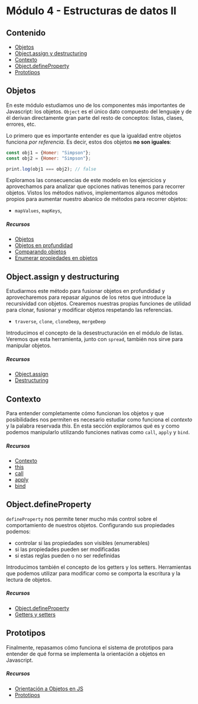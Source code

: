 # Módulo 4 - Estructuras de datos II

## Contenido

- [Objetos](#objetos)
- [Object.assign y destructuring](#object.assign-y-destructuring)
- [Contexto](#contexto)
- [Object.defineProperty](#object.defineproperty)
- [Prototipos](#prototipos)

## Objetos

En este módulo estudiamos uno de los componentes más importantes de Javascript: los objetos. `Object` es el único dato compuesto del lenguaje y de él derivan directamente gran parte del resto de conceptos: listas, clases, errores, etc.

Lo primero que es importante entender es que la igualdad entre objetos funciona _por referencia_. Es decir, estos dos objetos **no son iguales**:

```javascript
const obj1 = {Homer: "Simpson"};
const obj2 = {Homer: "Simpson"};

print.log(obj1 === obj2); // false
```

Exploramos las consecuencias de este modelo en los ejercicios y aprovechamos para analizar que opciones nativas tenemos para recorrer objetos. Vistos los métodos nativos, implementamos algunos métodos propios para aumentar nuestro abanico de métodos para recorrer objetos:

- `mapValues`, `mapKeys`,

##### Recursos

- [Objetos](https://eloquentjavascript.net/04_data.html#h_cqg63Sxe3o)
- [Objetos en profundidad](https://developer.mozilla.org/en-US/docs/Web/JavaScript/Guide/Working_with_Objects)
- [Comparando objetos](https://developer.mozilla.org/en-US/docs/Web/JavaScript/Guide/Working_with_Objects#comparing_objects)
- [Enumerar propiedades en objetos](https://developer.mozilla.org/en-US/docs/Web/JavaScript/Guide/Working_with_Objects#enumerate_the_properties_of_an_object)

## Object.assign y destructuring

Estudiarmos este método para fusionar objetos en profundidad y aprovecharemos para repasar algunos de los retos que introduce la recursividad con objetos. Crearemos nuestras propias funciones de utilidad para clonar, fusionar y modificar objetos respetando las referencias.

- `traverse`, `clone`, `cloneDeep`, `mergeDeep`

Introducimos el concepto de la desestructuración en el módulo de listas. Veremos que esta herramienta, junto con `spread`, también nos sirve para manipular objetos.

##### Recursos

- [Object.assign](https://developer.mozilla.org/en-US/docs/Web/JavaScript/Reference/Global_Objects/Object/assign)
- [Destructuring](https://developer.mozilla.org/en-US/docs/Web/JavaScript/Reference/Operators/Destructuring_assignment)

## Contexto

Para entender completamente cómo funcionan los objetos y que posibilidades nos permiten es necesario estudiar como funciona el _contexto_ y la palabra reservada _this_. En esta sección exploramos qué es y como podemos manipularlo utilizando funciones nativas como `call`, `apply` y `bind`.

##### Recursos

- [Contexto](https://eloquentjavascript.net/03_functions.html#h_D2Yui+mx6D)
- [this](https://developer.mozilla.org/en-US/docs/Web/JavaScript/Reference/Operators/this)
- [call](https://developer.mozilla.org/en-US/docs/Web/JavaScript/Reference/Global_Objects/Function/call)
- [apply](https://developer.mozilla.org/en-US/docs/Web/JavaScript/Reference/Global_Objects/Function/apply)
- [bind](https://developer.mozilla.org/en-US/docs/Web/JavaScript/Reference/Global_Objects/Function/bind)

## Object.defineProperty

`defineProperty` nos permite tener mucho más control sobre el comportamiento de nuestros objetos. Configurando sus propiedades podemos:

- controlar si las propiedades son visibles (enumerables)
- si las propiedades pueden ser modificadas
- si estas reglas pueden o no ser redefinidas

Introducimos también el concepto de los getters y los setters. Herramientas que podemos utilizar para modificar como se comporta la escritura y la lectura de objetos.

##### Recursos

- [Object.defineProperty](https://developer.mozilla.org/en-US/docs/Web/JavaScript/Reference/Global_Objects/Object/defineProperty)
- [Getters y setters](https://developer.mozilla.org/en-US/docs/Web/JavaScript/Guide/Working_with_Objects#defining_getters_and_setters)

## Prototipos

Finalmente, repasamos cómo funciona el sistema de prototipos para entender de qué forma se implementa la orientación a objetos en Javascript.

##### Recursos

- [Orientación a Objetos en JS](https://eloquentjavascript.net/06_object.html)
- [Prototipos](https://developer.mozilla.org/en-US/docs/Learn/JavaScript/Objects/Object_prototypes)
